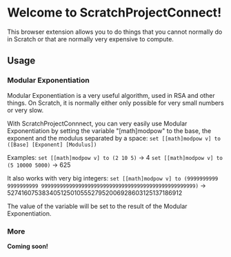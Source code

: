 # Welcome to ScratchProjectConnect!
This browser extension allows you to do things that you cannot normally do in Scratch or that are normally very expensive to compute.

## Usage

### Modular Exponentiation
Modular Exponentiation is a very useful algorithm, used in RSA and other things. On Scratch, it is normally either only possible for very small numbers or very slow. 

With ScratchProjectConnnect, you can very easily use Modular Exponentiation by setting the variable "[math]modpow" to the base, the exponent and the modulus separated by a space:
`set [[math]modpow v] to ([Base] [Exponent] [Modulus])`

Examples:
`set [[math]modpow v] to (2 10 5)` -> 4
`set [[math]modpow v] to (5 10000 5000)` -> 625

It also works with very big integers:
`set [[math]modpow v] to (9999999999 9999999999 99999999999999999999999999999999999999999999999999)` -> 52741607538340512501055527952006928603125137186912

The value of the variable will be set to the result of the Modular Exponentiation.

### More
**Coming soon!**
